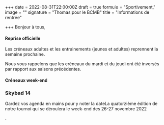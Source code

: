 +++
date = 2022-08-31T22:00:00Z
draft = true
formule = "Sportivement,"
image = ""
signature = "Thomas pour le BCMB"
title = "Informations de rentrée"

+++
Bonjour à tous,

#### Reprise officielle

Les créneaux adultes et les entrainements (jeunes et adultes) reprennent la semaine prochaine. 

Nous vous rappelons que les créneaux du mardi et du jeudi ont été inversés par rapport aux saisons précédentes.

#### Créneaux week-end

### Skybad 14

Gardez vos agenda en mains pour y noter la dateLa quatorzième édition de notre tournoi qui se déroulera le week-end des 26-27 novembre 2022

.